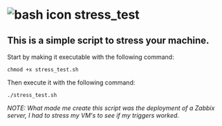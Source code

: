 # ![bash icon](https://i.ibb.co/sC66nry/68747470733a2f2f63646e2e7261776769742e636f6d2f6f64622f6f6666696369616c2d626173682d6c6f676f2f6d617374.png) stress_test
## This is a simple script to stress your machine.
Start by making it executable with the following command:

`chmod +x stress_test.sh`

Then execute it with the following command:

`./stress_test.sh`

_NOTE: What made me create this script was the deployment of a Zabbix server, I had to stress my VM's to see if my triggers worked._
